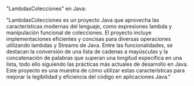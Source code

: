 "LambdasColecciones" en Java:

"LambdasColecciones es un proyecto Java que aprovecha las características modernas del lenguaje, como expresiones lambda y manipulación funcional de colecciones. El proyecto incluye implementaciones eficientes y concisas para diversas operaciones utilizando lambdas y Streams de Java. Entre las funcionalidades, se destacan la conversión de una lista de cadenas a mayúsculas y la concatenación de palabras que superan una longitud específica en una lista, todo ello siguiendo las prácticas más actuales de desarrollo en Java. Este proyecto es una muestra de cómo utilizar estas características para mejorar la legibilidad y eficiencia del código en aplicaciones Java."